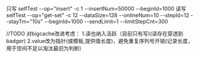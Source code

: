只写
selfTest --op="insert" -c 1 --insertNum=50000 --beginId=1000
读写
selfTest --op="get-set" -c 12 --dataSize=128 --onlineNum=10 --stepId=12 --stayTm="10s" --beginId=1000 --sendLimit=1 --limitStepCnt=300

//TODO 对bigcache改进考虑：
1.读也纳入活跃（目前只有写)(读存在穿透到badger)
2.value改为指针(或模板,提供值长度)，避免重复序列号开销(记录长度，用于空间不足以淘汰最旧为判断)